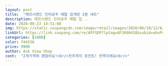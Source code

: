 ```yaml
---
layout: post 
title:  "메르시밴드 인어공주 메탈 집게핀 2종 세트" 
description: 메르시밴드 인어공주 메탈 집 ..
date: 2020-08-23 14:51:08 
img: https://static.coupangcdn.com/image/retail/images/2020/06/10/12/8/bf33cf4e-bb8c-4ab0-8079-e34e92c9cda1.jpg 
linkUrl: https://link.coupang.com/re/AFFSDP?lptag=AF3600438&subid=ahnPublicAsk&pageKey=1721559908&itemId=2930189570&vendorItemId=70918825688&traceid=V0-113-c762bf802f8d1e39 
categories: [1008] 
color: f44336 
price: 9900 
author: Ask View Shop 
cont:  "2개가격에 괜찮아요!<br/>진주까지 포인트! 만족이에요<br/>" 
---
```


